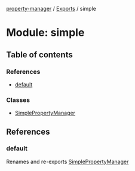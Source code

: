[property-manager](../README.md) / [Exports](../modules.md) / simple

# Module: simple

## Table of contents

### References

- [default](simple-1.md#default)

### Classes

- [SimplePropertyManager](../classes/simple-1.SimplePropertyManager.md)

## References

### default

Renames and re-exports [SimplePropertyManager](../classes/simple-1.SimplePropertyManager.md)
